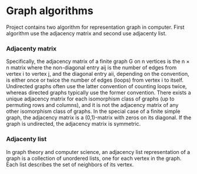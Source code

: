 <h1> Graph algorithms </h1>
Project contains two algorithm for representation graph in computer. First algorithm use the adjacency matrix and second use adjacenty list.

<h3> Adjacenty matrix </h3>
Specifically, the adjacency matrix of a finite graph G on n vertices is the n × n matrix where the non-diagonal entry aij is the number of edges from vertex i to vertex j, and the diagonal entry aii, depending on the convention, is either once or twice the number of edges (loops) from vertex i to itself. Undirected graphs often use the latter convention of counting loops twice, whereas directed graphs typically use the former convention. There exists a unique adjacency matrix for each isomorphism class of graphs (up to permuting rows and columns), and it is not the adjacency matrix of any other isomorphism class of graphs. In the special case of a finite simple graph, the adjacency matrix is a (0,1)-matrix with zeros on its diagonal. If the graph is undirected, the adjacency matrix is symmetric.

<h3> Adjacenty list </h3>
In graph theory and computer science, an adjacency list representation of a graph is a collection of unordered lists, one for each vertex in the graph. Each list describes the set of neighbors of its vertex.
